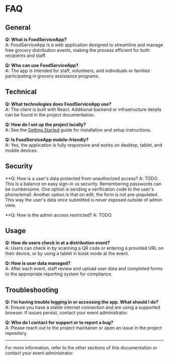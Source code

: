 # FAQ

## General

**Q: What is FoodServiceApp?**  
A: FoodServiceApp is a web application designed to streamline and manage free grocery distribution events, making the process efficient for both recipients and staff.

**Q: Who can use FoodServiceApp?**  
A: The app is intended for staff, volunteers, and individuals or families participating in grocery assistance programs.

## Technical

**Q: What technologies does FoodServiceApp use?**  
A: The client is built with React. Additional backend or infrastructure details can be found in the project documentation.

**Q: How do I set up the project locally?**  
A: See the [Getting Started](getting-started.md) guide for installation and setup instructions.

**Q: Is FoodServiceApp mobile-friendly?**  
A: Yes, the application is fully responsive and works on desktop, tablet, and mobile devices.

## Security

**Q: How is a user's data protected from unauthorized access?
A: TODO.  This is a balance on easy sign-in vs security.  Remembering passwords can be cumbersome.  One option is sending a verification code to the user's phone/email.  Another option is that on edit, the form is not pre-populated.  This way the user's data once submitted is never exposed outside of admin view.

**Q: How is the admin access restricted?
A: TODO.  

## Usage

**Q: How do users check in at a distribution event?**  
A: Users can check in by scanning a QR code or entering a provided URL on their device, or by using a tablet in kiosk mode at the event.

**Q: How is user data managed?**  
A: After each event, staff review and upload user data and completed forms to the appropriate reporting system for compliance.

## Troubleshooting

**Q: I’m having trouble logging in or accessing the app. What should I do?**  
A: Ensure you have a stable internet connection and are using a supported browser. If issues persist, contact your event administrator.

**Q: Who do I contact for support or to report a bug?**  
A: Please reach out to the project maintainer or open an issue in the project repository.

---

For more information, refer to the other sections of this documentation or contact your event administrator.

